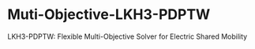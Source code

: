 # Muti-Objective-LKH3-PDPTW
LKH3-PDPTW: Flexible Multi-Objective Solver for Electric Shared Mobility
